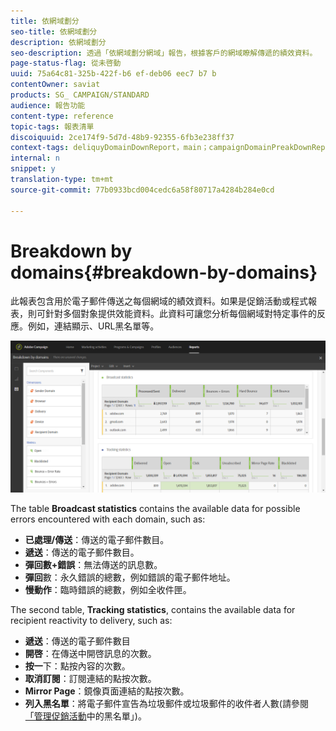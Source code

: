 ```yaml
---
title: 依網域劃分
seo-title: 依網域劃分
description: 依網域劃分
seo-description: 透過「依網域劃分網域」報告，根據客戶的網域瞭解傳遞的績效資料。
page-status-flag: 從未啓動
uuid: 75a64c81-325b-422f-b6 ef-deb06 eec7 b7 b
contentOwner: saviat
products: SG_ CAMPAIGN/STANDARD
audience: 報告功能
content-type: reference
topic-tags: 報表清單
discoiquuid: 2ce174f9-5d7d-48b9-92355-6fb3e238ff37
context-tags: deliquyDomainDownReport，main；campaignDomainPreakDownReport，main；programmDomainDreamDownReport，main
internal: n
snippet: y
translation-type: tm+mt
source-git-commit: 77b0933bcd004cedc6a58f80717a4284b284e0cd

---
```



# Breakdown by domains{#breakdown-by-domains}

此報表包含用於電子郵件傳送之每個網域的績效資料。如果是促銷活動或程式報表，則可針對多個對象提供效能資料。此資料可讓您分析每個網域對特定事件的反應。例如，連結顯示、URL黑名單等。

![](assets/delivery_reports_6.png)

The table **Broadcast statistics** contains the available data for possible errors encountered with each domain, such as:

* **已處理/傳送**：傳送的電子郵件數目。
* **遞送**：傳送的電子郵件數目。
* **彈回數+錯誤**：無法傳送的訊息數。
* **彈回**&#x200B;數：永久錯誤的總數，例如錯誤的電子郵件地址。
* **慢動作**：臨時錯誤的總數，例如全收件匣。

The second table, **Tracking statistics**, contains the available data for recipient reactivity to delivery, such as:

* **遞送**：傳送的電子郵件數目
* **開啓**：在傳送中開啓訊息的次數。
* **按一**&#x200B;下：點按內容的次數。
* **取消訂閱**：訂閱連結的點按次數。
* **Mirror Page**：鏡像頁面連結的點按次數。
* **列入黑名單**：將電子郵件宣告為垃圾郵件或垃圾郵件的收件者人數(請參閱 [「管理促銷活動](../../audiences/using/about-opt-in-and-opt-out-in-campaign.md)中的黑名單」)。

